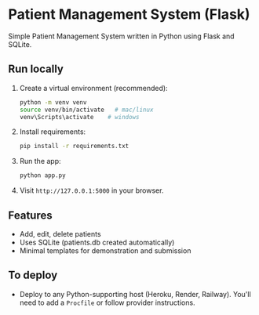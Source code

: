
# Patient Management System (Flask)

Simple Patient Management System written in Python using Flask and SQLite.

## Run locally

1. Create a virtual environment (recommended):
   ```bash
   python -m venv venv
   source venv/bin/activate   # mac/linux
   venv\Scripts\activate    # windows
   ```

2. Install requirements:
   ```bash
   pip install -r requirements.txt
   ```

3. Run the app:
   ```bash
   python app.py
   ```

4. Visit `http://127.0.0.1:5000` in your browser.

## Features
- Add, edit, delete patients
- Uses SQLite (patients.db created automatically)
- Minimal templates for demonstration and submission

## To deploy
- Deploy to any Python-supporting host (Heroku, Render, Railway). You'll need to add a `Procfile` or follow provider instructions.
